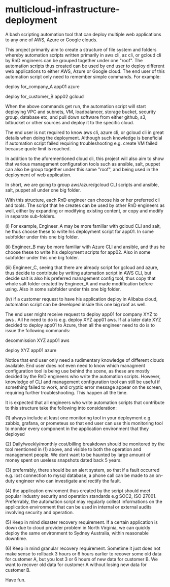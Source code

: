# multicloud-infrastructure-deployment
A bash scripting automation tool that can deploy multiple web applications to any one of AWS, Azure or Google clouds.

This project primarily aim to create a structure of file system and folders whereby automation scripts written primarily in aws cli, az cli, or gcloud cli by RnD engineers can be grouped together under one "roof". The automation scripts thus created can be used by end user to deploy different web applications to either AWS, Azure or Google cloud. The end user of this automation script only need to remember simple commands. For example:

deploy for_company_A app01 azure

deploy for_customer_B app02 gcloud

When the above commands get run, the automation script will start deploying VPC and subnets, VM, loadbalancer, storage bucket, security group, database etc, and pull down software from either github, s3, bitbucket or other sources and deploy it to the specific cloud.

The end user is not required to know aws cli, azure cli, or gcloud cli in great details when doing the deployment. Although such knowledge is beneficial if automation script failed requiring troubleshooting e.g. create VM failed because quote limit is reached.

In addition to the aforementioned cloud cli, this project will also aim to show that various management configuration tools such as ansible, salt, puppet can also be group together under this same "roof", and being used in the deployment of web application.

In short, we are going to group aws/azure/gcloud CLI scripts and ansible, salt, puppet all under one big folder.

With this structure, each RnD engineer can choose his or her preferred cli and tools. The script that he creates can be used by other RnD engineers as well, either by expanding or modifying existing content, or copy and modify in separate sub-folders.

(i) For example, Engineer_A may be more familiar with gcloud CLI and salt, he thus choose these to write his deployment script for app01. In some subfolder under this one big folder.

(ii) Engineer_B may be more familiar with Azure CLI and ansible, and thus he choose these to write his deployment scripts for app02. Also in some subfolder under this one big folder.

(iii) Engineer_C, seeing that there are already script for gcloud and azure, thus decide to contribute by writing automation script in AWS CLI, but decide salt is also his preferred management config tool, thus copy that whole salt folder created by Engineer_A and made modification before using. Also in some subfolder under this one big folder.

(iv) if a customer request to have his application deploy in Alibaba cloud, automation script can be developed inside this one big roof as well.

The end user might receive request to deploy app01 for company XYZ to aws . All he need to do is e.g. deploy XYZ app01 aws. If at a later date XYZ decided to deploy app01 to Azure, then all the engineer need to do is to issue the following commands:

decommission XYZ app01 aws

deploy XYZ app01 azure

Notice that end user only need a rudimentary knowledge of different clouds available. End user does not even need to know which managment configuration tool is being use behind the scene, as these are mostly decided by the RnD engineers who write the automation scripts. However, knowledge of CLI and management configuration tool can still be useful if something failed to work, and cryptic error message appear on the screen, requiring further troubleshooting. This happen all the time.

It is expected that all engineers who write automation scripts that contribute to this structure take the following into consideration:

(1) always include at least one monitoring tool in your deployment e.g. zabbix, grafana, or prometeus so that end user can use this monitoring tool to monitor every component in the application environment that they deployed

(2) Daily/weekly/monthly cost/billing breakdown should be monitored by the tool mentioned in (1) above, and visible to both the operation and management people. We dont want to be haunted by large amount of money spent on useless snapshots dated back 5 years.

(3) preferrably, there should be an alert system, so that if a fault occurred e.g. lost connection to mysql database, a phone call can be made to an on-duty engineer who can investigate and rectify the fault.

(4) the application enviroment thus created by the script should meet popular industry security and operation standards e.g SOC2, ISO 27001. Preferrably, the automation script may regularly collect informations on the application environment that can be used in internal or external audits involving security and operation.

(5) Keep in mind disaster recovery requirement. If a certain application is down due to cloud provider problem in North Virginia, we can quickly deploy the same environment to Sydney Australia, within reasonable downtime.

(6) Keep in mind granular recovery requirement. Sometime it just does not make sense to rollback 3 hours or 6 hours earlier to recover some old data for customer A, but you lost 3 or 6 hours of new data for customer B. We want to recover old data for customer A without losing new data for customer B.

Have fun.
